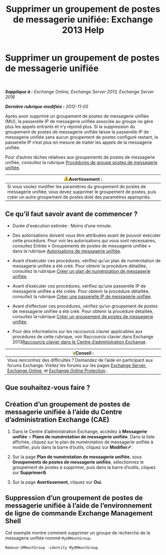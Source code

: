 ﻿---
title: 'Supprimer un groupement de postes de messagerie unifiée: Exchange 2013 Help'
TOCTitle: Supprimer un groupement de postes de messagerie unifiée
ms:assetid: 11ac102d-b58d-486c-85b6-e096428e556d
ms:mtpsurl: https://technet.microsoft.com/fr-fr/library/Aa996318(v=EXCHG.150)
ms:contentKeyID: 50555348
ms.date: 05/23/2018
mtps_version: v=EXCHG.150
ms.translationtype: MT
---

# Supprimer un groupement de postes de messagerie unifiée

 

_**Sapplique à :** Exchange Online, Exchange Server 2013, Exchange Server 2016_

_**Dernière rubrique modifiée :** 2012-11-05_

Après avoir supprimé un groupement de postes de messagerie unifiée (MU), la passerelle IP de messagerie unifiée associée au groupe ne gère plus les appels entrants et n’y répond plus. Si la suppression du groupement de postes de messagerie unifiée laisse la passerelle IP de messagerie unifiée sans aucun groupement de postes configuré restant, la passerelle IP n’est plus en mesure de traiter les appels de la messagerie unifiée.

Pour d’autres tâches relatives aux groupements de postes de messagerie unifiée, consultez la rubrique [Procédures de groupe postes de messagerie unifiée](um-hunt-group-procedures-exchange-2013-help.md).

<table>
<thead>
<tr class="header">
<th><img src="images/Bb125224.warning(EXCHG.150).gif" title="Avertissement" alt="Avertissement" />Avertissement :</th>
</tr>
</thead>
<tbody>
<tr class="odd">
<td>Si vous voulez modifier les paramètres du groupement de postes de messagerie unifiée, vous devez supprimer le groupement de postes, puis créer un autre groupement de postes doté des paramètres appropriés.</td>
</tr>
</tbody>
</table>


## Ce qu’il faut savoir avant de commencer ?

  - Durée d'exécution estimée : Moins d’une minute.

  - Des autorisations doivent vous être attribuées avant de pouvoir exécuter cette procédure. Pour voir les autorisations qui vous sont nécessaires, consultez Entrée « Groupements de postes de messagerie unifiée » dans la rubrique [Autorisations de messagerie unifiée](unified-messaging-permissions-exchange-2013-help.md).

  - Avant d’exécuter ces procédures, vérifiez qu’un plan de numérotation de messagerie unifiée a été créé. Pour obtenir la procédure détaillée, consultez la rubrique [Créer un plan de numérotation de messagerie unifiée](create-a-um-dial-plan-exchange-2013-help.md).

  - Avant d’exécuter ces procédures, vérifiez qu’une passerelle IP de messagerie unifiée a été créée. Pour obtenir la procédure détaillée, consultez la rubrique [Créer une passerelle IP de messagerie unifiée](create-a-um-ip-gateway-exchange-2013-help.md).

  - Avant d’effectuer ces procédures, vérifiez qu’un groupement de postes de messagerie unifiée a été créé. Pour obtenir la procédure détaillée, consultez la rubrique [Créer un groupement de postes de messagerie unifiée](create-a-um-hunt-group-exchange-2013-help.md).

  - Pour des informations sur les raccourcis clavier applicables aux procédures de cette rubrique, voir Raccourcis clavier dans Exchange 2013[Raccourcis clavier dans le Centre d’administration Exchange](keyboard-shortcuts-in-the-exchange-admin-center-exchange-online-protection-help.md).

<table>
<thead>
<tr class="header">
<th><img src="images/Bb125224.tip(EXCHG.150).gif" title="Conseil" alt="Conseil" />Conseil :</th>
</tr>
</thead>
<tbody>
<tr class="odd">
<td>Vous rencontrez des difficultés ? Demandez de l’aide en participant aux forums Exchange. Visitez les forums sur les pages <a href="https://go.microsoft.com/fwlink/p/?linkid=60612">Exchange Server</a>, <a href="https://go.microsoft.com/fwlink/p/?linkid=267542">Exchange Online</a>, et <a href="https://go.microsoft.com/fwlink/p/?linkid=285351">Exchange Online Protection</a>..</td>
</tr>
</tbody>
</table>


## Que souhaitez-vous faire ?

## Création d’un groupement de postes de messagerie unifiée à l’aide du Centre d’administration Exchange (CAE)

1.  Dans le Centre d’administration Exchange, accédez à **Messagerie unifiée** \> **Plans de numérotation de messagerie unifiée**. Dans la liste affichée, cliquez sur le plan de numérotation de messagerie unifiée à modifier, puis dans la barre d’outils, cliquez sur **Modifier**![Icône Modifier](images/Bb124582.6f53ccb2-1f13-4c02-bea0-30690e6ea71d(EXCHG.150).gif "Icône Modifier").

2.  Sur la page **Plan de numérotation de messagerie unifiée**, sous **Groupements de postes de messagerie unifiée**, sélectionnez le groupement de postes à supprimer, puis dans la barre d’outils, cliquez sur **Supprimer**![Icône Supprimer](images/Dd979797.14f639f6-61e8-4418-bbfb-0db14de9d2f5(EXCHG.150).gif "Icône Supprimer").

3.  Sur la page **Avertissement**, cliquez sur **Oui**.

## Suppression d’un groupement de postes de messagerie unifiée à l’aide de l’environnement de ligne de commande Exchange Management Shell

Cet exemple montre comment supprimer un groupe de recherche de la messagerie unifiée nommé `MyUMHuntGroup`.

    Remove-UMHuntGroup -identity MyUMHuntGroup

